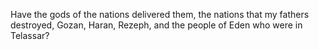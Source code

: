 Have the gods of the nations delivered them, the nations that my fathers destroyed, Gozan, Haran, Rezeph, and the people of Eden who were in Telassar?

